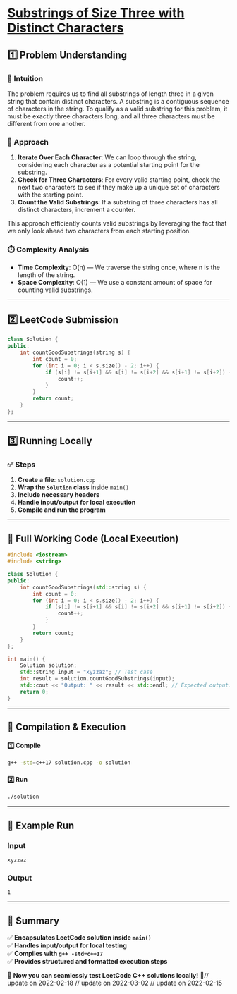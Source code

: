# **[Substrings of Size Three with Distinct Characters](https://leetcode.com/problems/substrings-of-size-three-with-distinct-characters/description/)**  

## **1️⃣ Problem Understanding**  
### **📌 Intuition**  
The problem requires us to find all substrings of length three in a given string that contain distinct characters. A substring is a contiguous sequence of characters in the string. To qualify as a valid substring for this problem, it must be exactly three characters long, and all three characters must be different from one another. 

### **🚀 Approach**  
1. **Iterate Over Each Character**: We can loop through the string, considering each character as a potential starting point for the substring.
2. **Check for Three Characters**: For every valid starting point, check the next two characters to see if they make up a unique set of characters with the starting point.
3. **Count the Valid Substrings**: If a substring of three characters has all distinct characters, increment a counter.

This approach efficiently counts valid substrings by leveraging the fact that we only look ahead two characters from each starting position.

### **⏱️ Complexity Analysis**  
- **Time Complexity**: O(n) — We traverse the string once, where n is the length of the string.
- **Space Complexity**: O(1) — We use a constant amount of space for counting valid substrings.

---

## **2️⃣ LeetCode Submission**  
```cpp
class Solution {
public:
    int countGoodSubstrings(string s) {
        int count = 0;
        for (int i = 0; i < s.size() - 2; i++) {
            if (s[i] != s[i+1] && s[i] != s[i+2] && s[i+1] != s[i+2]) {
                count++;
            }
        }
        return count;
    }
};
```  

---  

## **3️⃣ Running Locally**  
### **✅ Steps**  
1. **Create a file**: `solution.cpp`  
2. **Wrap the `Solution` class** inside `main()`  
3. **Include necessary headers**  
4. **Handle input/output for local execution**  
5. **Compile and run the program**  

---  

## **📝 Full Working Code (Local Execution)**  
```cpp
#include <iostream>
#include <string>

class Solution {
public:
    int countGoodSubstrings(std::string s) {
        int count = 0;
        for (int i = 0; i < s.size() - 2; i++) {
            if (s[i] != s[i+1] && s[i] != s[i+2] && s[i+1] != s[i+2]) {
                count++;
            }
        }
        return count;
    }
};

int main() {
    Solution solution;
    std::string input = "xyzzaz"; // Test case
    int result = solution.countGoodSubstrings(input);
    std::cout << "Output: " << result << std::endl; // Expected output: 1
    return 0;
}
```  

---  

## **🔧 Compilation & Execution**  
#### **1️⃣ Compile**  
```bash
g++ -std=c++17 solution.cpp -o solution
```  

#### **2️⃣ Run**  
```bash
./solution
```  

---  

## **🎯 Example Run**  
### **Input**  
```
xyzzaz
```  
### **Output**  
```
1
```  

---  

## **📌 Summary**  
✅ **Encapsulates LeetCode solution inside `main()`**  
✅ **Handles input/output for local testing**  
✅ **Compiles with `g++ -std=c++17`**  
✅ **Provides structured and formatted execution steps**  

🚀 **Now you can seamlessly test LeetCode C++ solutions locally!** 🚀// update on 2022-02-18
// update on 2022-03-02
// update on 2022-02-15
